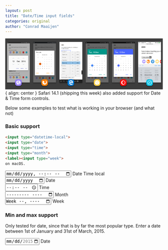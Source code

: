 ```yaml
---
layout: post
title: "Date/Time input fields"
categories: original
author: "Conrad Maaijen"
---
```


![Browsers](/assets/posts/browsers-input-type.png) { align: center }
Safari 14.1 (shipping this week) also added support for Date & Time form controls.

<!--more-->

Below some examples to test what is working in your browser (and what not)

### Basic support

```html
<input type="datetime-local">
<input type="date">
<input type="time">
<input type="month">
<label><input type="week">
on macOS.
```

<label><input type="datetime-local" name="date"> Date Time local</label><br>
<label><input type="date" name="date"> Date</label><br>
<label><input type="time" name="time"> Time</label><br>
<label><input type="month" name="month"> Month</label><br>
<label><input type="week" name="week"> Week</label>

### Min and max support
Only tested for date, since that is by far the most popular type. Enter a date between 1st of January and 31st of March, 2015.

<label><input type="date" name="dateWithMinMax" min="2015-01-01" max="2015-03-31"> Date</label>
